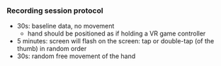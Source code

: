 ### Recording session protocol

- 30s: baseline data, no movement
   - hand should be positioned as if holding a VR game controller
- 5 minutes: screen will flash on the screen: tap or double-tap (of the thumb) in random order
- 30s: random free movement of the hand